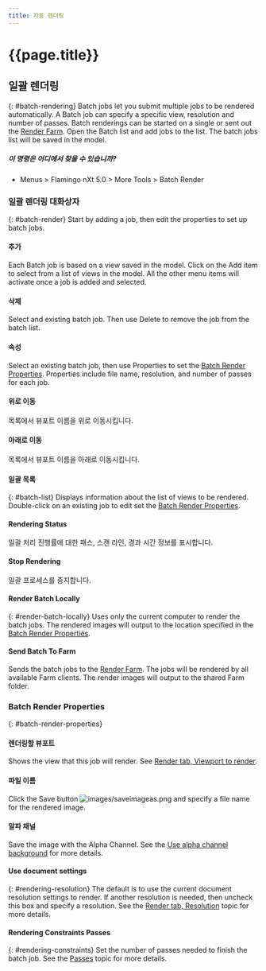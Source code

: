 ```yaml
---
title: 자동 렌더링
---
```


# {{page.title}}


## 일괄 렌더링
{: #batch-rendering}
Batch jobs let you submit multiple jobs to be rendered automatically. A Batch job can specify a specific view, resolution and number of passes. Batch renderings can be started on a single or sent out the [Render Farm](render-farm.html). Open the Batch list and add jobs to the list. The batch jobs list will be saved in the model.

##### 이 명령은 어디에서 찾을 수 있습니까?

 * Menus > Flamingo nXt 5.0 > More Tools > Batch Render

### 일괄 렌더링 대화상자
{: #batch-render}
Start by adding a job, then edit the properties to set up batch jobs.

#### 추가
Each Batch job is based on a view saved in the model.  Click on the Add item to select from a list of views in the model.  All the other menu items will activate once a job is added and selected.

#### 삭제
Select and existing batch job.  Then use Delete to remove the job from the batch list.

#### 속성
Select an existing batch job, then use Properties to set the [Batch Render Properties](#batch-render-properties).  Properties include file name, resolution, and number of passes for each job.

#### 위로 이동
목록에서 뷰포트 이름을 위로 이동시킵니다.

#### 아래로 이동
목록에서 뷰포트 이름을 아래로 이동시킵니다.

#### 일괄 목록
{: #batch-list}
Displays information about the list of views to be rendered. Double-click on an existing job to edit set the [Batch Render Properties](#batch-render-properties).

#### Rendering Status
일괄 처리 진행률에 대한 패스, 스캔 라인, 경과 시간 정보를 표시합니다.

####  Stop Rendering
일괄 프로세스를 중지합니다.

#### Render Batch Locally
{: #render-batch-locally}
Uses only the current computer to render the batch jobs. The rendered images will output to the location specified in the [Batch Render Properties](#batch-render-properties).

####  Send Batch To Farm
Sends the batch jobs to the [Render Farm](render-farm.html). The jobs will be rendered by all available Farm clients. The render images will output to the shared Farm folder.

### Batch Render Properties
{: #batch-render-properties}

#### 렌더링할 뷰포트
Shows the view that this job will render. See [Render tab, Viewport to render](render-tab.html#viewtorender).

#### 파일 이름
Click the Save button ![images/saveimageas.png](images/saveimageas.png) and specify a file name for the rendered image.

#### 알파 채널
Save the image with the Alpha Channel.  See the [Use alpha channel background](environment-tab.html#alpha) for more details.

#### Use document settings
{: #rendering-resolution}
The default is to use the current document resolution settings to render.  If another resolution is needed, then uncheck this box and specify a resolution. See the [Render tab, Resolution](render-tab.html#resolution) topic for more details.

#### Rendering Constraints Passes
{: #rendering-constraints}
Set the number of passes needed to finish the batch job.  See the [Passes](documentproperties-flamingo.html#number-of-passes) topic for more details.

<!-- TODO: Flamingo nXt 5 runs from the RDK.  The need to Flamingo Automate render is not clear.  What is needed to run animations with nxt right now? Alpha channel This needs to be investigated. The rest of this section is commented out.-->

<!-- Commented out until automated render can be determined

## 애니메이션
{: #animation}
There are two ways to create animations in Rhino.  Animations can be configured using [Rhino's Animation toolbar](http://docs.mcneel.com/rhino/5/help/en-us/index.htm#commands/animation.htm) or using the [Bongo](http://bongo.rhino3d.com/) animation plugin.

##### To submit an animation job to the render farm
1. [FlamingoNXtAutomateRender](automate-rendering.html#flamingonxtautomaterender) 명령을 실행합니다.
1. In theConfigure Automated Render Commanddialog, select **Render to farm**.
 
Specify theJob name,and click theOKbutton.
 
Set a type of animation from Rhino'sAnimation setuptoolbar. SelectRenderFullas theCapture method.
 
Record the animation from theAnimationtoolbar. The render jobs will be sent to Render Farm.
 
When the jobs are finished in Render Farm, run theFlamingoNXtAutomateRendercommand again and select all the jobs in the dialog.
 
Click theCopy selected files to specified output folderbutton and select a folder where all the render images will be copied to.


## FlamingoNXtAutomateRender 명령
{: #flamingonxtautomaterender}


## Configure Automated Render Command

### 사용
Redirects the default **Render** command to use the **Render Farm**.

### 기본 렌더링 대화 사용
Resets the **Render** command to render directly instead of to the farm.

### Number of render passes to render
렌더링 패스의 수를 지정합니다.

### Render to farm
Redirects the **Render** command to render to the farm.

### 작업 이름
Specifies the **Render Farm**  [Job name](automate-rendering.html#job-name).

## 렌더링 제한 조건

### Number of render passes to render
Specifies the [number of passes](documentproperties-flamingo.html#number-of-passes).

### 알파 채널 저장
Saves the [alpha channel](render-window.html#save-with-alpha-channel) background.
-->
